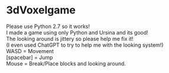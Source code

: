 # 3dVoxelgame
 Please use Python 2.7 so it works!\
 I made a game using only Python and Ursina and its good!\
 The looking around is jittery so please help me fix it!\
 (I even used ChatGPT to try to help me with the looking system!)\
 WASD = Movement\
 [spacebar] = Jump\
 Mouse = Break/Place blocks and looking around.
